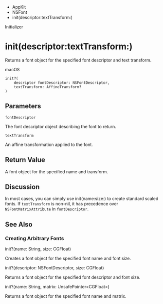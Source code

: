 

- AppKit
- NSFont
-  init(descriptor:textTransform:) 

Initializer

# init(descriptor:textTransform:)

Returns a font object for the specified font descriptor and text transform.

macOS

``` source
init?(
    descriptor fontDescriptor: NSFontDescriptor,
    textTransform: AffineTransform?
)
```

## Parameters 

`fontDescriptor`  

The font descriptor object describing the font to return.

`textTransform`  

An affine transformation applied to the font.

## Return Value

A font object for the specified name and transform.

## Discussion

In most cases, you can simply use init(name:size:) to create standard scaled fonts. If `textTransform` is non-nil, it has precedence over `NSFontMatrixAttribute` in `fontDescriptor`.

## See Also

### Creating Arbitrary Fonts

init?(name: String, size: CGFloat)

Creates a font object for the specified font name and font size.

init?(descriptor: NSFontDescriptor, size: CGFloat)

Returns a font object for the specified font descriptor and font size.

init?(name: String, matrix: UnsafePointer&lt;CGFloat>)

Returns a font object for the specified font name and matrix.

